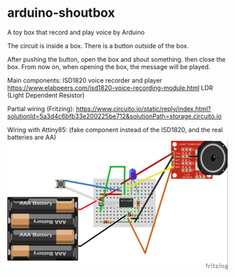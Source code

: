 # arduino-shoutbox
A toy box that record and play voice by Arduino

The circuit is inside a box.
There is a button outside of the box.

After pushing the button, open the box and shout something. then close the box.
From now on, when opening the box, the message will be played.

Main components: ISD1820 voice recorder and player
https://www.elabpeers.com/isd1820-voice-recording-module.html
LDR (Light Dependent Resistor)

Partial wiring (Fritzing):
https://www.circuito.io/static/reply/index.html?solutionId=5a3d4c6bfb33e200225be712&solutionPath=storage.circuito.io

Wiring with Attiny85:
(fake component instead of the ISD1820, and the real batteries are AA)
![Fritzing for Attiny85](https://github.com/ShaiFisher/Arduino-Shoutbox/raw/master/shoutbox-attiny85_bb.jpg)
